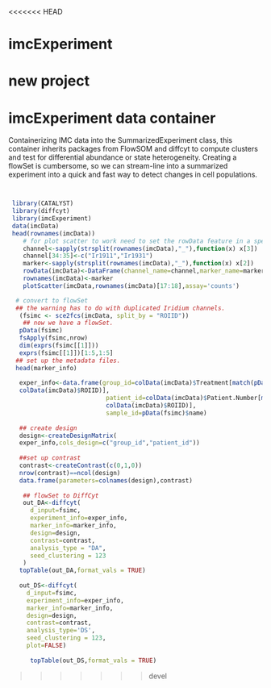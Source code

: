 <<<<<<< HEAD
# imcExperiment
 new project
=======
# imcExperiment data container
Containerizing IMC data into the SummarizedExperiment class, this container inherits packages from FlowSOM and diffcyt to compute clusters and test for differential abundance or state heterogeneity.
   Creating a flowSet is cumbersome, so we can stream-line into a summarized experiment into a quick and fast way to detect changes in cell populations.

``` r


 library(CATALYST)
 library(diffcyt)
 library(imcExperiment)
 data(imcData)
 head(rownames(imcData))
    # for plot scatter to work need to set the rowData feature in a specific way.
    channel<-sapply(strsplit(rownames(imcData),"_"),function(x) x[3])
    channel[34:35]<-c("Ir1911","Ir1931")
    marker<-sapply(strsplit(rownames(imcData),"_"),function(x) x[2])
    rowData(imcData)<-DataFrame(channel_name=channel,marker_name=marker)
    rownames(imcData)<-marker
    plotScatter(imcData,rownames(imcData)[17:18],assay='counts')

  # convert to flowSet
  ## the warning has to do with duplicated Iridium channels.
   (fsimc <- sce2fcs(imcData, split_by = "ROIID"))
    ## now we have a flowSet.
   pData(fsimc)
   fsApply(fsimc,nrow)
   dim(exprs(fsimc[[1]]))
   exprs(fsimc[[1]])[1:5,1:5]
  ## set up the metadata files.
  head(marker_info)
   
   exper_info<-data.frame(group_id=colData(imcData)$Treatment[match(pData(fsimc)$name,
   colData(imcData)$ROIID)],
                           patient_id=colData(imcData)$Patient.Number[match(pData(fsimc)$name,
                           colData(imcData)$ROIID)],
                           sample_id=pData(fsimc)$name)
   
   ## create design
   design<-createDesignMatrix(
   exper_info,cols_design=c("group_id","patient_id"))
   
   ##set up contrast 
   contrast<-createContrast(c(0,1,0))
   nrow(contrast)==ncol(design)
   data.frame(parameters=colnames(design),contrast)
   
    ## flowSet to DiffCyt
    out_DA<-diffcyt(
      d_input=fsimc,
      experiment_info=exper_info,
      marker_info=marker_info,
      design=design,
      contrast=contrast,
      analysis_type = "DA",
      seed_clustering = 123
    )
   topTable(out_DA,format_vals = TRUE)
   
   out_DS<-diffcyt(
     d_input=fsimc,
     experiment_info=exper_info,
     marker_info=marker_info,
     design=design,
     contrast=contrast,
     analysis_type='DS',
     seed_clustering = 123,
     plot=FALSE)
   
      topTable(out_DS,format_vals = TRUE)
```
      
>>>>>>> devel
